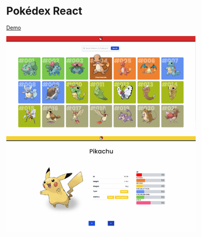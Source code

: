 # Pokédex React
[Demo](https://next-pokedex-sand.vercel.app)

![](https://raw.githubusercontent.com/willianlouza/pokedex-react/master/screenshot/home-lg.png)

![](https://raw.githubusercontent.com/willianlouza/pokedex-react/master/screenshot/inspector-lg.png)

